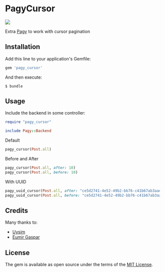 
# PagyCursor
![](https://travis-ci.org/Uysim/pagy-cursor.svg?branch=master)

Extra [Pagy](https://github.com/ddnexus/pagy) to work with cursor pagination


## Installation

Add this line to your application's Gemfile:

```ruby
gem 'pagy_cursor'
```

And then execute:

    $ bundle

## Usage

Include the backend in some controller:
```ruby
require "pagy_cursor"

include Pagy::Backend
```
Default
```ruby
pagy_cursor(Post.all)
```
Before and After
```ruby
pagy_cursor(Post.all, after: 10)
pagy_cursor(Post.all, before: 10)
```
With UUID
```ruby
pagy_uuid_cursor(Post.all, after: "ce5d2741-4e52-49b2-bb76-c41b67ab3aad")
pagy_uuid_cursor(Post.all, before: "ce5d2741-4e52-49b2-bb76-c41b67ab3aad")
```

## Credits

Many thanks to:

- [Uysim](https://github.com/Uysim)
- [Eumir Gaspar](https://github.com/corroded)


## License

The gem is available as open source under the terms of the [MIT License](https://opensource.org/licenses/MIT).
